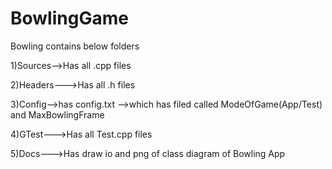 # BowlingGame

Bowling contains below folders

1)Sources-->Has all .cpp files

2)Headers--->Has all .h files

3)Config-->has config.txt -->which has filed called ModeOfGame(App/Test) and MaxBowlingFrame

4)GTest--->Has all Test.cpp files

5)Docs--->Has draw io and png of class diagram of Bowling App

